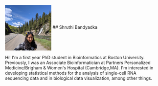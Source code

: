 

<img src="./IMG_20190530_101954.jpg" width="30%" align="center">
## Shruthi Bandyadka

Hi! I'm a first year PhD student in Bioinformatics at Boston University. Previously, I was an Associate Bioinformatician at Partners Personalized Medicine/Brigham & Women's Hospital (Cambridge,MA). I'm interested in developing statistical methods for the analysis of single-cell RNA sequencing data and in biological data visualization, among other things.  

